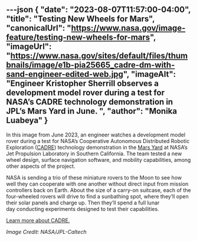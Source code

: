 ---json
{
  "date": "2023-08-07T11:57:00-04:00",
  "title": "Testing New Wheels for Mars",
  "canonicalUrl": "https://www.nasa.gov/image-feature/testing-new-wheels-for-mars",
  "imageUrl": "https://www.nasa.gov/sites/default/files/thumbnails/image/e1b-pia25665_cadre-dm-with-sand-engineer-edited-web.jpg",
  "imageAlt": "Engineer Kristopher Sherrill observes a development model rover during a test for NASA’s CADRE technology demonstration in JPL’s Mars Yard in June. ",
  "author": "Monika Luabeya"
}
---

In this image from June 2023, an engineer watches a development model rover during a test for NASA’s Cooperative Autonomous Distributed Robotic Exploration ([CADRE](https://www.jpl.nasa.gov/missions/cadre)) technology demonstration in the [Mars Yard](https://mars.nasa.gov/mars-yard/) at NASA’s Jet Propulsion Laboratory in Southern California. The team tested a new wheel design, surface navigation software, and mobility capabilities, among other aspects of the project.

NASA is sending a trio of these miniature rovers to the Moon to see how well they can cooperate with one another without direct input from mission controllers back on Earth. About the size of a carry-on suitcase, each of the four-wheeled rovers will drive to find a sunbathing spot, where they’ll open their solar panels and charge up. Then they’ll spend a full lunar day conducting experiments designed to test their capabilities.

[Learn more about CADRE.](https://www.nasa.gov/feature/jpl/nasa-s-trio-of-mini-rovers-will-team-up-to-explore-the-moon)

_Image Credit: NASA/JPL-Caltech_
